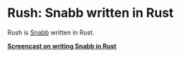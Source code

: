 # Rush: Snabb written in Rust

Rush is [Snabb](https://github.com/snabbco/snabb/) written in Rust.

**[Screencast on writing Snabb in Rust](https://mr.gy/screen/rush/)**

